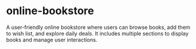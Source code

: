 # online-bookstore
A user-friendly online bookstore where users can browse books, add them to wish list, and explore daily deals. It includes multiple sections to display books and manage user interactions.
